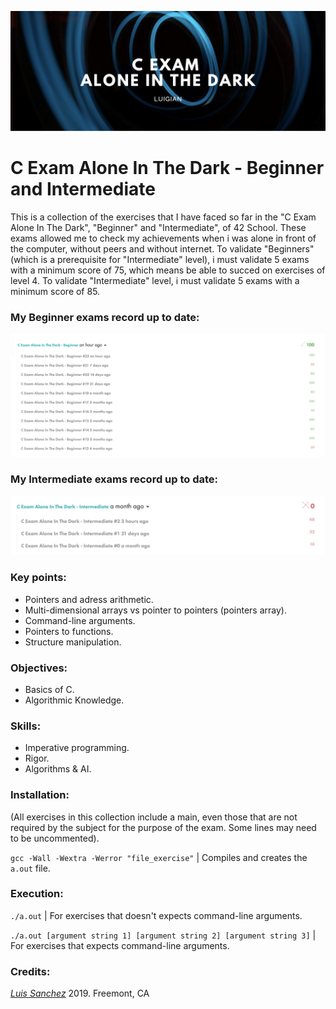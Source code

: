 ![](resources/images/calone_banner.png)

# C Exam Alone In The Dark - Beginner and Intermediate

This is a collection of the exercises that I have faced so far in the "C Exam Alone In The Dark", "Beginner" and "Intermediate", of 42 School. These exams allowed me to check my achievements when i was alone in front of the computer, without peers and without internet. To validate "Beginners" (which is a prerequisite for "Intermediate" level), i must validate 5 exams with a minimum score of 75, which  means be able to succed on exercises of level 4. To validate "Intermediate" level, i must validate 5 exams with a minimum score of 85.

### My Beginner exams record up to date:
![](resources/images/calone_beg_record.png)

### My Intermediate exams record up to date:
![](resources/images/calone_int_record.png)

### Key points:

* Pointers and adress arithmetic.
* Multi-dimensional arrays vs pointer to pointers (pointers array).
* Command-line arguments.
* Pointers to functions.
* Structure manipulation.

### Objectives:

* Basics of C.
* Algorithmic Knowledge.

### Skills:

* Imperative programming.
* Rigor.
* Algorithms & AI.

### Installation:

(All exercises in this collection include a main, even those that are not required by the subject for the purpose of the exam. Some lines may need to be uncommented).

`gcc -Wall -Wextra -Werror "file_exercise"` | Compiles and creates the `a.out` file.

### Execution:

`./a.out` | For exercises that doesn't expects command-line arguments.

`./a.out [argument string 1] [argument string 2] [argument string 3]` | For exercises that expects command-line arguments.

### Credits:

[*Luis Sanchez*](https://www.linkedin.com/in/luis-sanchez-13bb3b189/)
2019. Freemont, CA
